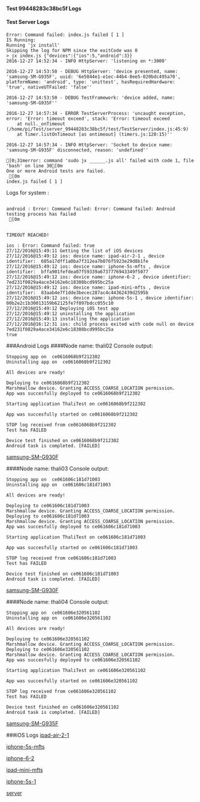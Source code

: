 #### Test 99448283c38bc5f Logs

#### Test Server Logs
```
Error: Command failed: index.js failed [ 1 ]
IS Running:
Running 'jx install'
Skipping the log for NPM since the exitCode was 0
> jx index.js {"devices":{"ios":5,"android":3}}
2016-12-27 14:52:34 - INFO HttpServer: 'listening on *:3000'

2016-12-27 14:53:50 - DEBUG HttpServer: 'device presented, name: 'samsung-SM-G935F', uuid: '6e5844e1-e1ec-44b4-8ee5-020bdc495a70', platformName: 'android', type: 'unittest', hasRequiredHardware: 'true', nativeUTFailed: 'false''

2016-12-27 14:53:50 - DEBUG TestFramework: 'device added, name: 'samsung-SM-G935F''

2016-12-27 14:57:34 - ERROR TestServerProcess: 'uncaught exception, error: 'Error: timeout exceed', stack: 'Error: timeout exceed
    at null._onTimeout (/home/pi/Test/server_99448283c38bc5f/test/TestServer/index.js:45:9)
    at Timer.listOnTimeout [as ontimeout] (timers.js:120:15)''

2016-12-27 14:57:34 - INFO HttpServer: 'Socket to device name: 'samsung-SM-G935F' disconnected, reason: 'undefined''

[0;31merror: command 'sudo jx ______.js all' failed with code 1, file 'bash' on line 30[0m
One or more Android tests are failed.
 [0m
index.js failed [ 1 ]

```


Logs for system : 
```

android : Error: Command failed: Error: Command failed: Android testing process has failed
 [0m


TIMEOUT REACHED!

ios : Error: Command failed: true
27/12/2016@15:49:11 Getting the list of iOS devices 
27/12/2016@15:49:12 ios: device name: ipad-air-2-1 , device identifier:  605a17dff1a0ba7f312ea7b076f5923e29d8b1fe
27/12/2016@15:49:12 ios: device name: iphone-5s-mfts , device identifier:  bffa901fefdea07f59339a6737776943349f5077
27/12/2016@15:49:12 ios: device name: iphone-6-2 , device identifier:  7ed231f0829a4ace34162e6c18308bcd995bc25a
27/12/2016@15:49:12 ios: device name: ipad-mini-mfts , device identifier:  83aab4e7f1dde3becec287ac4c44362439d2595b
27/12/2016@15:49:12 ios: device name: iphone-5s-1 , device identifier:  00b2e2c1b30013159b62125fe7f097bdcc055c10
27/12/2016@15:49:12 Deploying iOS test app 
27/12/2016@15:49:12 uninstalling the application 
27/12/2016@15:49:13 installing the application 
27/12/2016@16:12:31 ios: child process exited with code null on device 7ed231f0829a4ace34162e6c18308bcd995bc25a 
true

```
###Android Logs
####Node name: thali02
Console output:
```
Stopping app on  ce0616068b9f212302
Uninstalling app on  ce0616068b9f212302

All devices are ready!

Deploying to ce0616068b9f212302
Marshmallow device. Granting ACCESS_COARSE_LOCATION permission.
App was succesfully deployed to ce0616068b9f212302

Starting application ThaliTest on ce0616068b9f212302

App was succesfully started on ce0616068b9f212302

STOP log received from ce0616068b9f212302
Test has FAILED

Device test finished on ce0616068b9f212302 
Android task is completed. [FAILED]
```
[samsung-SM-G930F](https://github.com/ThaliTester/TestResults/blob/99448283c38bc5f_Refactor_start/stop_operation_test_evabishchevich/thali02_samsung-SM-G930F.md)

####Node name: thali03
Console output:
```
Stopping app on  ce061606c181d71003
Uninstalling app on  ce061606c181d71003

All devices are ready!

Deploying to ce061606c181d71003
Marshmallow device. Granting ACCESS_COARSE_LOCATION permission.
Deploying to ce061606c181d71003
Marshmallow device. Granting ACCESS_COARSE_LOCATION permission.
App was succesfully deployed to ce061606c181d71003

Starting application ThaliTest on ce061606c181d71003

App was succesfully started on ce061606c181d71003

STOP log received from ce061606c181d71003
Test has FAILED

Device test finished on ce061606c181d71003 
Android task is completed. [FAILED]
```
[samsung-SM-G930F](https://github.com/ThaliTester/TestResults/blob/99448283c38bc5f_Refactor_start/stop_operation_test_evabishchevich/thali03_samsung-SM-G930F.md)

####Node name: thali04
Console output:
```
Stopping app on  ce061606e320561102
Uninstalling app on  ce061606e320561102

All devices are ready!

Deploying to ce061606e320561102
Marshmallow device. Granting ACCESS_COARSE_LOCATION permission.
Deploying to ce061606e320561102
Marshmallow device. Granting ACCESS_COARSE_LOCATION permission.
App was succesfully deployed to ce061606e320561102

Starting application ThaliTest on ce061606e320561102

App was succesfully started on ce061606e320561102

STOP log received from ce061606e320561102
Test has FAILED

Device test finished on ce061606e320561102 
Android task is completed. [FAILED]
```
[samsung-SM-G935F](https://github.com/ThaliTester/TestResults/blob/99448283c38bc5f_Refactor_start/stop_operation_test_evabishchevich/thali04_samsung-SM-G935F.md)


###iOS Logs
[ipad-air-2-1](https://github.com/ThaliTester/TestResults/blob/99448283c38bc5f_Refactor_start/stop_operation_test_evabishchevich/iOS_ipad-air-2-1.md)

[iphone-5s-mfts](https://github.com/ThaliTester/TestResults/blob/99448283c38bc5f_Refactor_start/stop_operation_test_evabishchevich/iOS_iphone-5s-mfts.md)

[iphone-6-2](https://github.com/ThaliTester/TestResults/blob/99448283c38bc5f_Refactor_start/stop_operation_test_evabishchevich/iOS_iphone-6-2.md)

[ipad-mini-mfts](https://github.com/ThaliTester/TestResults/blob/99448283c38bc5f_Refactor_start/stop_operation_test_evabishchevich/iOS_ipad-mini-mfts.md)

[iphone-5s-1](https://github.com/ThaliTester/TestResults/blob/99448283c38bc5f_Refactor_start/stop_operation_test_evabishchevich/iOS_iphone-5s-1.md)

[server](https://github.com/ThaliTester/TestResults/blob/99448283c38bc5f_Refactor_start/stop_operation_test_evabishchevich/iOS_server.md)




